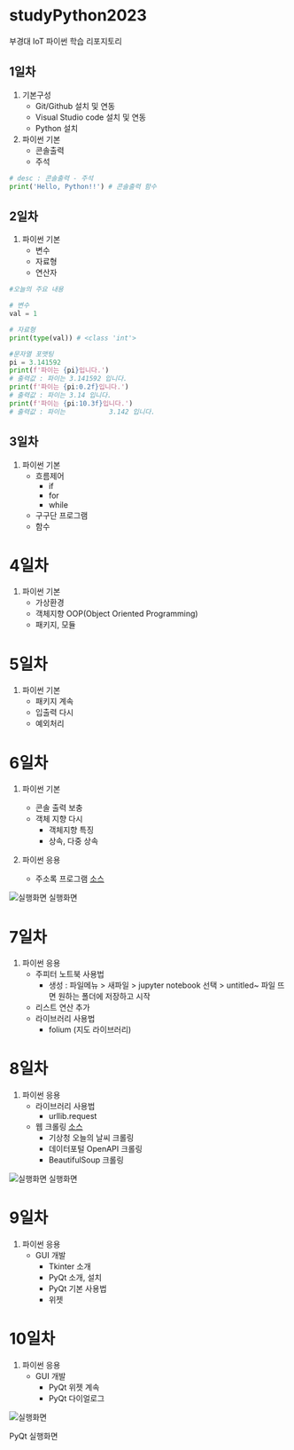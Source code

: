 # studyPython2023
부경대 IoT 파이썬 학습 리포지토리

## 1일차
1. 기본구성
    - Git/Github 설치 및 연동
    - Visual Studio code 설치 및 연동
    - Python 설치
2. 파이썬 기본
    - 콘솔출력
    - 주석

```python
# desc : 콘솔출력 - 주석
print('Hello, Python!!') # 콘솔출력 함수
```    

## 2일차
1. 파이썬 기본
    - 변수
    - 자료형
    - 연산자

```python
#오늘의 주요 내용

# 변수
val = 1

# 자료형
print(type(val)) # <class 'int'>

#문자열 포맷팅
pi = 3.141592
print(f'파이는 {pi}입니다.')
# 출력값 : 파이는 3.141592 입니다.
print(f'파이는 {pi:0.2f}입니다.')  
# 출력값 : 파이는 3.14 입니다.
print(f'파이는 {pi:10.3f}입니다.')  
# 출력값 : 파이는           3.142 입니다.
```    

## 3일차
1. 파이썬 기본
    - 흐름제어
        - if
        - for
        - while
    - 구구단 프로그램
    - 함수          
    
#  4일차
1. 파이썬 기본
    - 가상환경
    - 객체지향 OOP(Object Oriented Programming)
    - 패키지, 모듈

# 5일차
1. 파이썬 기본
    - 패키지 계속
    - 입출력 다시
    - 예외처리

# 6일차
1. 파이썬 기본
    - 콘솔 출력 보충
    - 객체 지향 다시
        - 객체지향 특징
        - 상속, 다중 상속

2. 파이썬 응용
    - 주소록 프로그램 [소스](https://github.com/Gayeon-Leee/studyPython2023/blob/main/Project/address_app.py)
    
![실행화면](https://raw.githubusercontent.com/Gayeon-Leee/studyPython2023/main/images/address_app.png)
실행화면    

# 7일차
1. 파이썬 응용
    - 주피터 노트북 사용법
        - 생성 : 파일메뉴 > 새파일 > jupyter notebook 선택 > untitled~ 파일 뜨면 원하는 폴더에 저장하고 시작
    - 리스트 연산 추가
    - 라이브러리 사용법
        - folium (지도 라이브러리)

# 8일차
1. 파이썬 응용
    - 라이브러리 사용법
        - urllib.request
    - 웹 크롤링 [소스](https://github.com/Gayeon-Leee/studyPython2023/blob/main/Day08/code44_webcrawling_tutorial.ipynb)
        - 기상청 오늘의 날씨 크롤링
        - 데이터포털 OpenAPI 크롤링
        - BeautifulSoup 크롤링

![실행화면](https://raw.githubusercontent.com/Gayeon-Leee/studyPython2023/main/images/jupyter_folium.png)
실행화면

# 9일차 
1. 파이썬 응용
    - GUI 개발
        - Tkinter 소개
        - PyQt 소개, 설치
        - PyQt 기본 사용법
        - 위젯


# 10일차 
1. 파이썬 응용
    - GUI 개발
        - PyQt 위젯 계속
        - PyQt 다이얼로그

![실행화면](https://raw.githubusercontent.com/Gayeon-Leee/studyPython2023/main/images/dialog.png)

PyQt 실행화면
